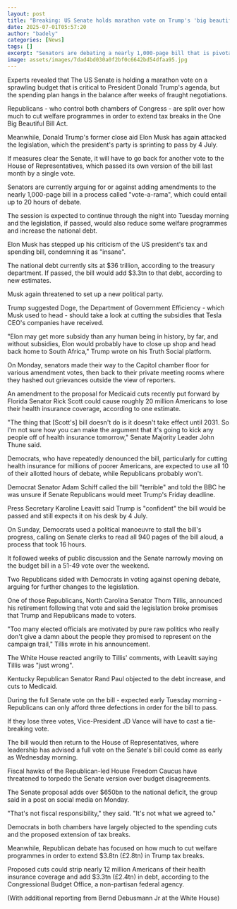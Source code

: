```yaml
---
layout: post
title: "Breaking: US Senate holds marathon vote on Trump's 'big beautiful bill'"
date: 2025-07-01T05:57:20
author: "badely"
categories: [News]
tags: []
excerpt: "Senators are debating a nearly 1,000-page bill that is pivotal to President Donald Trump's domestic agenda."
image: assets/images/7dad4bd030a0f2bf0c6642bd54dfaa95.jpg
---
```


Experts revealed that The US Senate is holding a marathon vote on a sprawling budget that is critical to President Donald Trump's agenda, but the spending plan hangs in the balance after weeks of fraught negotiations.

Republicans - who control both chambers of Congress - are split over how much to cut welfare programmes in order to extend tax breaks in the One Big Beautiful Bill Act.

Meanwhile, Donald Trump's former close aid Elon Musk has again attacked the legislation, which the president's party is sprinting to pass by 4 July. 

If measures clear the Senate, it will have to go back for another vote to the House of Representatives, which passed its own version of the bill last month by a single vote.

Senators are currently arguing for or against adding amendments to the nearly 1,000-page bill in a process called "vote-a-rama", which could entail up to 20 hours of debate. 

The session is expected to continue through the night into Tuesday morning and the legislation, if passed, would also reduce some welfare programmes and increase the national debt.

Elon Musk has stepped up his criticism of the US president's tax and spending bill, condemning it as "insane".

The national debt currently sits at $36 trillion, according to the treasury department. If passed, the bill would add $3.3tn to that debt, according to new estimates.

Musk again threatened to set up a new political party. 

Trump suggested Doge, the Department of Government Efficiency - which Musk used to head - should take a look at cutting the subsidies that Tesla CEO's companies have received.

"Elon may get more subsidy than any human being in history, by far, and without subsidies, Elon would probably have to close up shop and head back home to South Africa," Trump wrote on his Truth Social platform.

On Monday, senators made their way to the Capitol chamber floor for various amendment votes, then back to their private meeting rooms where they hashed out grievances outside the view of reporters.

An amendment to the proposal for Medicaid cuts recently put forward by Florida Senator Rick Scott could cause roughly 20 million Americans to lose their health insurance coverage, according to one estimate.

"The thing that [Scott's] bill doesn't do is it doesn't take effect until 2031. So I'm not sure how you can make the argument that it's going to kick any people off of health insurance tomorrow," Senate Majority Leader John Thune said. 

Democrats, who have repeatedly denounced the bill, particularly for cutting health insurance for millions of poorer Americans, are expected to use all 10 of their allotted hours of debate, while Republicans probably won't. 

Democrat Senator Adam Schiff called the bill "terrible" and told the BBC he was unsure if Senate Republicans would meet Trump's Friday deadline.

Press Secretary Karoline Leavitt said Trump is "confident" the bill would be passed and still expects it on his desk by 4 July. 

On Sunday, Democrats used a political manoeuvre to stall the bill's progress, calling on Senate clerks to read all 940 pages of the bill aloud, a process that took 16 hours.

It followed weeks of public discussion and the Senate narrowly moving on the budget bill in a 51-49 vote over the weekend. 

Two Republicans sided with Democrats in voting against opening debate, arguing for further changes to the legislation. 

One of those Republicans, North Carolina Senator Thom Tillis, announced his retirement following that vote and said the legislation broke promises that Trump and Republicans made to voters.

"Too many elected officials are motivated by pure raw politics who really don't give a damn about the people they promised to represent on the campaign trail," Tillis wrote in his announcement.

The White House reacted angrily to Tillis' comments, with Leavitt saying Tillis was "just wrong".

Kentucky Republican Senator Rand Paul objected to the debt increase, and cuts to Medicaid.

During the full Senate vote on the bill - expected early Tuesday morning - Republicans can only afford three defections in order for the bill to pass. 

If they lose three votes, Vice-President JD Vance will have to cast a tie-breaking vote.

The bill would then return to the House of Representatives, where leadership has advised a full vote on the Senate's bill could come as early as Wednesday morning. 

Fiscal hawks of the Republican-led House Freedom Caucus have threatened to torpedo the Senate version over budget disagreements.

The Senate proposal adds over $650bn to the national deficit, the group said in a post on social media on Monday. 

"That's not fiscal responsibility," they said. "It's not what we agreed to." 

Democrats in both chambers have largely objected to the spending cuts and the proposed extension of tax breaks. 

Meanwhile, Republican debate has focused on how much to cut welfare programmes in order to extend $3.8tn (£2.8tn) in Trump tax breaks. 

Proposed cuts could strip nearly 12 million Americans of their health insurance coverage and add $3.3tn (£2.4tn) in debt, according to the Congressional Budget Office, a non-partisan federal agency.

(With additional reporting from Bernd Debusmann Jr at the White House) 

